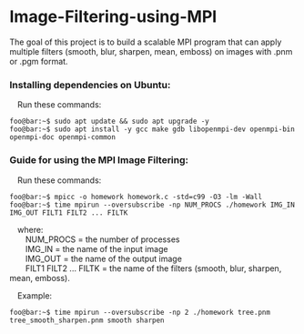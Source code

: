 # Image-Filtering-using-MPI
The goal of this project is to build a scalable MPI program that can apply multiple filters (smooth, blur, sharpen, mean, emboss) on images with .pnm or .pgm format.

### Installing dependencies on Ubuntu:
&emsp;Run these commands:
```console
foo@bar:~$ sudo apt update && sudo apt upgrade -y
foo@bar:~$ sudo apt install -y gcc make gdb libopenmpi-dev openmpi-bin openmpi-doc openmpi-common
```

### Guide for using the MPI Image Filtering:

&emsp;Run these commands:
```console
foo@bar:~$ mpicc -o homework homework.c -std=c99 -O3 -lm -Wall
foo@bar:~$ time mpirun --oversubscribe -np NUM_PROCS ./homework IMG_IN IMG_OUT FILT1 FILT2 ... FILTK
```
&emsp;where:\
&emsp;&emsp;NUM_PROCS = the number of processes\
&emsp;&emsp;IMG_IN = the name of the input image\
&emsp;&emsp;IMG_OUT = the name of the output image\
&emsp;&emsp;FILT1 FILT2 ... FILTK = the name of the filters (smooth, blur, sharpen, mean, emboss).
  
&emsp;Example:
```console
foo@bar:~$ time mpirun --oversubscribe -np 2 ./homework tree.pnm tree_smooth_sharpen.pnm smooth sharpen
```
